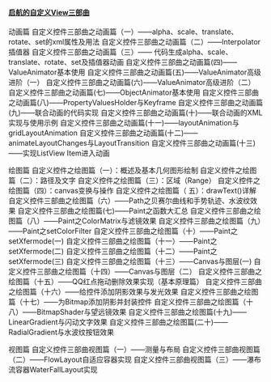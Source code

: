 #### [启航的自定义View三部曲](https://www.jianshu.com/p/2ad27f2e8e5a)

动画篇
自定义控件三部曲之动画篇（一）——alpha、scale、translate、rotate、set的xml属性及用法
自定义控件三部曲之动画篇（二）——Interpolator插值器
自定义控件三部曲之动画篇（三）—— 代码生成alpha、scale、translate、rotate、set及插值器动画
自定义控件三部曲之动画篇(四)——ValueAnimator基本使用
自定义控件三部曲之动画篇(五)——ValueAnimator高级进阶（一）
自定义控件三部曲之动画篇(六)——ValueAnimator高级进阶（二）
自定义控件三部曲之动画篇(七)——ObjectAnimator基本使用
自定义控件三部曲之动画篇(八)——PropertyValuesHolder与Keyframe
自定义控件三部曲之动画篇(九)——联合动画的代码实现
自定义控件三部曲之动画篇(十)——联合动画的XML实现与使用示例
自定义控件三部曲之动画篇(十一)——layoutAnimation与gridLayoutAnimation
自定义控件三部曲之动画篇(十二)——animateLayoutChanges与LayoutTransition
自定义控件三部曲之动画篇(十三)——实现ListView Item进入动画

绘图篇
自定义控件之绘图篇（一）：概述及基本几何图形绘制
自定义控件之绘图篇（二）：路径及文字
自定义控件之绘图篇（三）：区域（Range）
自定义控件之绘图篇（四）：canvas变换与操作
自定义控件之绘图篇（ 五）：drawText()详解
自定义控件三部曲之绘图篇（六）——Path之贝赛尔曲线和手势轨迹、水波纹效果
自定义控件三部曲之绘图篇(七)——Paint之函数大汇总
自定义控件三部曲之绘图篇（八）——Paint之ColorMatrix与滤镜效果
自定义控件三部曲之绘图篇（九）——Paint之setColorFilter
自定义控件三部曲之绘图篇（十）——Paint之setXfermode(一)
自定义控件三部曲之绘图篇（十一）——Paint之setXfermode(二)
自定义控件三部曲之绘图篇（十二）——Paint之setXfermode(三)
自定义控件三部曲之绘图篇（十三）——Canvas与图层(一)
自定义控件三部曲之绘图篇（十四）——Canvas与图层（二）
自定义控件三部曲之绘图篇（十五）——QQ红点拖动删除效果实现（基本原理篇）
自定义控件三部曲之绘图篇（十六）——给控件添加阴影效果与发光效果
自定义控件三部曲之绘图篇（十七）——为Bitmap添加阴影并封装控件
自定义控件三部曲之绘图篇（十八）——BitmapShader与望远镜效果
自定义控件三部曲之绘图篇(十九)——LinearGradient与闪动文字效果
自定义控件三部曲之绘图篇(二十)——RadialGradient与水波纹按钮效果

视图篇
自定义控件三部曲视图篇（一）——测量与布局
自定义控件三部曲视图篇（二）——FlowLayout自适应容器实现
自定义控件三部曲视图篇（三）——瀑布流容器WaterFallLayout实现
